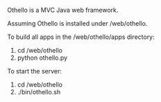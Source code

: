 Othello is a MVC Java web framework.

Assuming Othello is installed under /web/othello.

To build all apps in the /web/othello/apps directory:

1. cd /web/othello
2. python othello.py

To start the server:

1. cd /web/othello
2. ./bin/othello.sh
